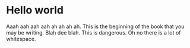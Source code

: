 # Hello world

Aaah aah aah aah ah ah ah ah.
This is the beginning of the book that you may be writing. Blah dee
blah. This is dangerous.   Oh no there is a lot of  whitespace.
